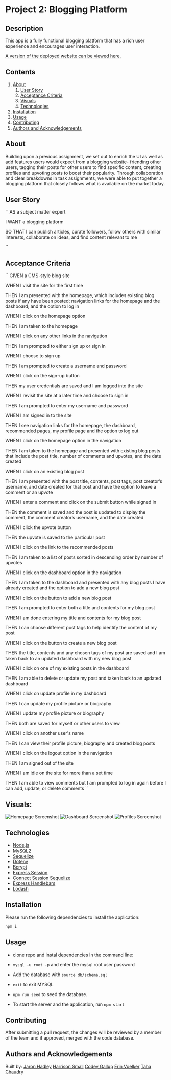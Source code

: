 # Project 2: Blogging Platform

## Description 

This app is a fully functional blogging platform that has a rich user experience and encourages user interaction.


[A version of the deployed website can be viewed here.]()

## Contents
1. [About](#about)
      1. [User Story](#user%20story)
      2. [Acceptance Criteria](#acceptance%20criteria)
      3. [Visuals](#visuals)
      4. [Technologies](#technologies)
2. [Installation](#installation)
3. [Usage](#usage)
4. [Contributing](#contributing)
5. [Authors and Acknowledgements](#authors%20and%20acknowledgements)

## About

Building upon a previous assignment, we set out to enrich the UI as well as add features users would expect from a blogging website- friending other users, tagging their posts for other users to find specific content, creating profiles and upvoting posts to boost their popularity. Through collaboration and clear breakdowns in task assignments, we were able to put together a blogging platform that closely follows what is available on the market today. 

## User Story

``
AS a subject matter expert

I WANT a blogging platform

SO THAT I can publish articles, curate followers, follow others with similar interests, collaborate on ideas, and find content relevant to me

``

## Acceptance Criteria 

``
GIVEN a CMS-style blog site

WHEN I visit the site for the first time

THEN I am presented with the homepage, which includes existing blog posts if any have been posted; navigation links for the homepage and the dashboard; and the option to log in

WHEN I click on the homepage option

THEN I am taken to the homepage

WHEN I click on any other links in the navigation

THEN I am prompted to either sign up or sign in

WHEN I choose to sign up

THEN I am prompted to create a username and password

WHEN I click on the sign-up button

THEN my user credentials are saved and I am logged into the site

WHEN I revisit the site at a later time and choose to sign in

THEN I am prompted to enter my username and password

WHEN I am signed in to the site

THEN I see navigation links for the homepage, the dashboard, recommended pages, my profile page and the option to log out

WHEN I click on the homepage option in the navigation

THEN I am taken to the homepage and presented with existing blog posts that include the post title, number of comments and upvotes, and the date created

WHEN I click on an existing blog post

THEN I am presented with the post title, contents, post tags, post creator’s username, and date created for that post and have the option to leave a comment or an upvote

WHEN I enter a comment and click on the submit button while signed in

THEN the comment is saved and the post is updated to display the comment, the comment creator’s username, and the date created

WHEN I click the upvote button

THEN the upvote is saved to the particular post

WHEN I click on the link to the recommended posts

THEN I am taken to a list of posts sorted in descending order by number of upvotes

WHEN I click on the dashboard option in the navigation

THEN I am taken to the dashboard and presented with any blog posts I have already created and the option to add a new blog post

WHEN I click on the button to add a new blog post

THEN I am prompted to enter both a title and contents for my blog post

WHEN I am done entering my title and contents for my blog post

THEN I can choose different post tags to help identify the content of my post

WHEN I click on the button to create a new blog post

THEN the title, contents and any chosen tags of my post are saved and I am taken back to an updated dashboard with my new blog post

WHEN I click on one of my existing posts in the dashboard

THEN I am able to delete or update my post and taken back to an updated dashboard

WHEN I click on update profile in my dashboard

THEN I can update my profile picture or biography

WHEN I update my profile picture or biography

THEN both are saved for myself or other users to view

WHEN I click on another user's name

THEN I can view their profile picture, biography and created blog posts

WHEN I click on the logout option in the navigation

THEN I am signed out of the site

WHEN I am idle on the site for more than a set time

THEN I am able to view comments but I am prompted to log in again before I can add, update, or delete comments
``

## Visuals: 

![Homepage Screenshot](assets\images\project-2-screenshot.png)
![Dashboard Screenshot](assets\images\dashboard-screenshot.png)
![Profiles Screenshot](assets\images\profile-screenshot.png)

## Technologies

* [Node.js](https://nodejs.org/en/)
* [MySQL2](https://www.npmjs.com/package/mysql2)
* [Sequelize](https://www.npmjs.com/package/sequelize)
* [Dotenv](https://www.npmjs.com/package/dotenv)
* [Bcrypt](https://www.npmjs.com/package/bcrypt)
* [Express Session](https://www.npmjs.com/package/express-session)
* [Connect Session Sequelize](https://www.npmjs.com/package/connect-session-sequelize)
* [Express Handlebars](https://www.npmjs.com/package/express-handlebars)
* [Lodash](https://www.npmjs.com/package/lodash)


## Installation 

Please run the following dependencies to install the application: 

`
npm i
`

## Usage 

* clone repo and instal dependencies
In the command line: 

* ``mysql -u root -p`` and enter the mysql root user password 
* Add the database with ``source db/schema.sql``
* ``exit`` to exit MYSQL
*  ``npm run seed`` to seed the database. 
* To start the server and the application, run ``npm start``

## Contributing 

After submitting a pull request, the changes will be reviewed by a member of the team and if approved, merged with the code database. 

## Authors and Acknowledgements

Built by: 
[Jaron Hadley](https://github.com/jaronhadley)
[Harrison Small](https://github.com/HankSml)
[Codey Gallup](https://github.com/Codeyg12)
[Erin Voelker](https://github.com/ekellv)
[Taha Chaudry](https://github.com/tahachaudhry)

